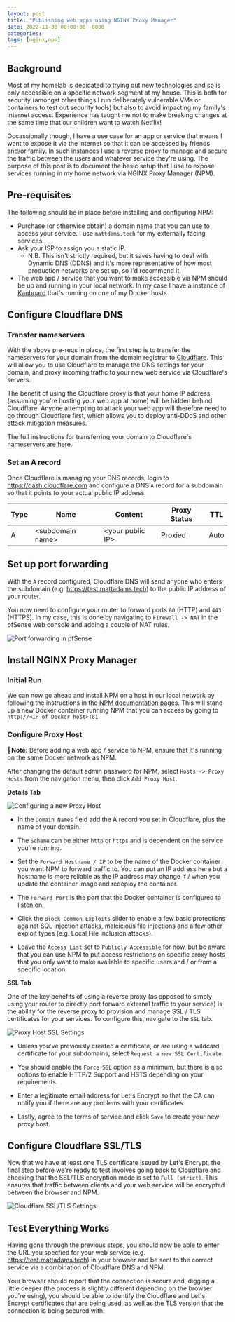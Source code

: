 ```yaml
---
layout: post
title: "Publishing web apps using NGINX Proxy Manager"
date: 2022-11-30 00:00:00 -0000
categories:
tags: [nginx,npm]
---
```


## Background

Most of my homelab is dedicated to trying out new technologies and so is only accessible on a specific network segment at my house. This is both for security (amongst other things I run deliberately vulnerable VMs or containers to test out security tools) but also to avoid impacting my family's internet access. Experience has taught me not to make breaking changes at the same time that our children want to watch Netflix!

Occassionally though, I have a use case for an app or service that means I want to expose it via the internet so that it can be accessed by friends and/or family. In such instances I use a reverse proxy to manage and secure the traffic between the users and whatever service they're using. The purpose of this post is to document the basic setup that I use to expose services running in my home network via NGINX Proxy Manager (NPM). 

## Pre-requisites

The following should be in place before installing and configuring NPM:

* Purchase (or otherwise obtain) a domain name that you can use to access your service. I use `mattdams.tech` for my externally facing services.
* Ask your ISP to assign you a static IP. 
  * N.B. This isn't strictly required, but it saves having to deal with Dynamic DNS (DDNS) and it's more representative of how most production networks are set up, so I'd recommend it.
* The web app / service that you want to make accessible via NPM should be up and running in your local network. In my case I have a instance of [Kanboard](https://kanboard.org/) that's running on one of my Docker hosts.


## Configure Cloudflare DNS

### Transfer nameservers
With the above pre-reqs in place, the first step is to transfer the nameservers for your domain from the domain registrar to [Cloudflare](https://www.cloudflare.com). This will allow you to use Cloudflare to manage the DNS settings for your domain, and proxy incoming traffic to your new web service via Cloudflare's servers.

The benefit of using the Cloudflare proxy is that your home IP address (assuming you're hosting your web app at home) will be hidden behind Cloudflare. Anyone attempting to attack your web app will therefore need to go through Cloudflare first, which allows you to deploy anti-DDoS and other attack mitigation measures.

The full instructions for transferring your domain to Cloudflare's nameservers are [here](https://developers.cloudflare.com/dns/zone-setups/full-setup/setup/).

### Set an A record
Once Cloudflare is managing your DNS records, login to https://dash.cloudflare.com and configure a DNS `A` record for a subdomain so that it points to your actual public IP address.

| Type | Name              | Content           | Proxy Status | TTL  |
|------|-------------------|-------------------|--------------|------|
| A    | \<subdomain name> | \<your public IP> | Proxied      | Auto |

## Set up port forwarding
With the `A` record configured, Cloudflare DNS will send anyone who enters the subdomain (e.g. https://test.mattadams.tech) to the public IP address of your router.

You now need to configure your router to forward ports `80` (HTTP) and `443` (HTTPS). In my case, this is done by navigating to `Firewall -> NAT` in the pfSense web console and adding a couple of NAT rules.

![Port forwarding in pfSense](/assets/images/port-forward.jpg)

## Install NGINX Proxy Manager
### Initial Run
We can now go ahead and install NPM on a host in our local network by following the instructions in the [NPM documentation pages](https://nginxproxymanager.com/setup/#running-the-app). This will stand up a new Docker container running NPM that you can access by going to `http://<IP of Docker host>:81`

### Configure Proxy Host

:memo:**Note:** Before adding a web app / service to NPM, ensure that it's running on the same Docker network as NPM.

After changing the default admin password for NPM, select `Hosts -> Proxy Hosts` from the navigation menu, then click `Add Proxy Host`.

**Details Tab**

![Configuring a new Proxy Host](/assets/images/proxy-host.jpg)

* In the `Domain Names` field add the A record you set in Cloudflare, plus the name of your domain.

* The `Scheme` can be either `http` or `https` and is dependent on the service you're running.

* Set the `Forward Hostname / IP` to be the name of the Docker container you want NPM to forward traffic to. You can put an IP address here but a hostname is more reliable as the IP address may change if / when you update the container image and redeploy the container.

* The `Forward Port` is the port that the Docker container is configured to listen on.

* Click the `Block Common Exploits` slider to enable a few basic protections against SQL injection attacks, malcicious file injections and a few other exploit types (e.g. Local File Inclusion attacks).

* Leave the `Access List` set to `Publicly Accessible` for now, but be aware that you can use NPM to put access restrictions on specific proxy hosts that you only want to make available to specific users and / or from a specific location.

**SSL Tab**

One of the key benefits of using a reverse proxy (as opposed to simply using your router to directly port forward external traffic to your service) is the ability for the reverse proxy to provision and manage SSL / TLS certificates for your services. To configure this, navigate to the `SSL` tab. 

![Proxy Host SSL Settings](/assets/images/proxy-host-ssl.jpg)

* Unless you've previously created a certificate, or are using a wildcard certificate for your subdomains, select `Request a new SSL Certificate`.

* You should enable the `Force SSL` option as a minimum, but there is also options to enable HTTP/2 Support and HSTS depending on your requirements.

* Enter a legitimate email address for Let's Encrypt so that the CA can notify you if there are any problems with your certificates.

* Lastly, agree to the terms of service and click `Save` to create your new proxy host.

## Configure Cloudflare SSL/TLS
Now that we have at least one TLS certificate issued by Let's Encrypt, the final step before we're ready to test involves going back to Cloudflare and checking that the SSL/TLS encryption mode is set to `Full (strict)`. This ensures that traffic between clients and your web service will be encrypted between the browser and NPM.

![Cloudflare SSL/TLS Settings](/assets/images/cloudflare-tls.jpg)

## Test Everything Works

Having gone through the previous steps, you should now be able to enter the URL you specfied for your web service (e.g. https://test.mattadams.tech) in your browser and be sent to the correct service via a combination of Cloudflare DNS and NPM.

Your browser should report that the connection is secure and, digging a little deeper (the process is slightly different depending on the browser you're using), you should be able to identify the Cloudflare and Let's Encrypt certificates that are being used, as well as the TLS version that the connection is being secured with. 

